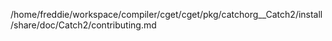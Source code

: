 /home/freddie/workspace/compiler/cget/cget/pkg/catchorg__Catch2/install/share/doc/Catch2/contributing.md